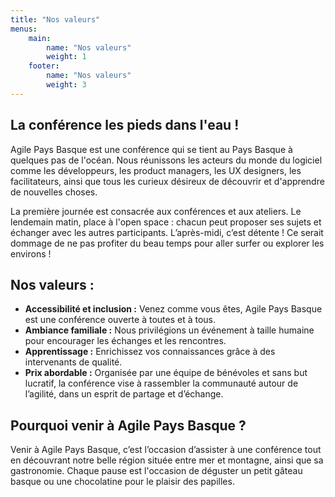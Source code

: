 ```yaml
---
title: "Nos valeurs"
menus:
    main:
        name: "Nos valeurs"
        weight: 1
    footer:
        name: "Nos valeurs"
        weight: 3
---
```


## La conférence les pieds dans l'eau !

Agile Pays Basque est une conférence qui se tient au Pays Basque à quelques pas de l'océan. Nous réunissons les acteurs du monde du logiciel comme les développeurs, les product managers, les UX designers, les facilitateurs, ainsi que tous les curieux désireux de découvrir et d'apprendre de nouvelles choses. </p>
La première journée est consacrée aux conférences et aux ateliers. Le lendemain matin, place à l'open space : chacun peut proposer ses sujets et échanger avec les autres participants. L’après-midi, c’est détente ! Ce serait dommage de ne pas profiter du beau temps pour aller surfer ou explorer les environs !</p>

## Nos valeurs :

* **Accessibilité et inclusion :** Venez comme vous êtes, Agile Pays Basque est une conférence ouverte à toutes et à tous.
* **Ambiance familiale :** Nous privilégions un événement à taille humaine pour encourager les échanges et les rencontres.
* **Apprentissage :** Enrichissez vos connaissances grâce à des intervenants de qualité.
* **Prix abordable :** Organisée par une équipe de bénévoles et sans but lucratif, la conférence vise à rassembler la communauté autour de l’agilité, dans un esprit de partage et d’échange.

## Pourquoi venir à Agile Pays Basque ?

Venir à Agile Pays Basque, c’est l’occasion d’assister à une conférence tout en découvrant notre belle région située entre mer et montagne, ainsi que sa gastronomie. Chaque pause est l'occasion de déguster un petit gâteau basque ou une chocolatine pour le plaisir des papilles.</p>
